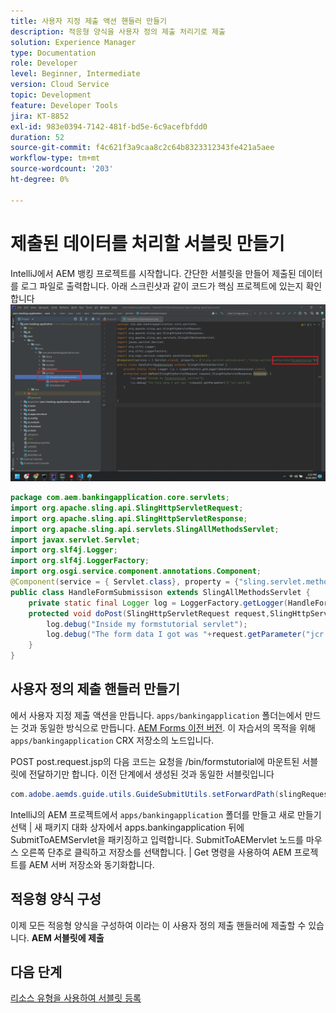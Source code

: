 ```yaml
---
title: 사용자 지정 제출 액션 핸들러 만들기
description: 적응형 양식을 사용자 정의 제출 처리기로 제출
solution: Experience Manager
type: Documentation
role: Developer
level: Beginner, Intermediate
version: Cloud Service
topic: Development
feature: Developer Tools
jira: KT-8852
exl-id: 983e0394-7142-481f-bd5e-6c9acefbfdd0
duration: 52
source-git-commit: f4c621f3a9caa8c2c64b8323312343fe421a5aee
workflow-type: tm+mt
source-wordcount: '203'
ht-degree: 0%

---
```


# 제출된 데이터를 처리할 서블릿 만들기

IntelliJ에서 AEM 뱅킹 프로젝트를 시작합니다.
간단한 서블릿을 만들어 제출된 데이터를 로그 파일로 출력합니다. 아래 스크린샷과 같이 코드가 핵심 프로젝트에 있는지 확인합니다
![create-servlet](assets/create-servlet.png)

```java
package com.aem.bankingapplication.core.servlets;
import org.apache.sling.api.SlingHttpServletRequest;
import org.apache.sling.api.SlingHttpServletResponse;
import org.apache.sling.api.servlets.SlingAllMethodsServlet;
import javax.servlet.Servlet;
import org.slf4j.Logger;
import org.slf4j.LoggerFactory;
import org.osgi.service.component.annotations.Component;
@Component(service = { Servlet.class}, property = {"sling.servlet.methods=post","sling.servlet.paths=/bin/formstutorial"})
public class HandleFormSubmissison extends SlingAllMethodsServlet {
    private static final Logger log = LoggerFactory.getLogger(HandleFormSubmissison.class);
    protected void doPost(SlingHttpServletRequest request,SlingHttpServletResponse response) {
        log.debug("Inside my formstutorial servlet");
        log.debug("The form data I got was "+request.getParameter("jcr:data"));
    }
}
```

## 사용자 정의 제출 핸들러 만들기

에서 사용자 지정 제출 액션을 만듭니다. `apps/bankingapplication` 폴더는에서 만드는 것과 동일한 방식으로 만듭니다. [AEM Forms 이전 버전](https://experienceleague.adobe.com/docs/experience-manager-learn/forms/adaptive-forms/custom-submit-aem-forms-article.html?lang=en). 이 자습서의 목적을 위해 `apps/bankingapplication` CRX 저장소의 노드입니다.

POST post.request.jsp의 다음 코드는 요청을 /bin/formstutorial에 마운트된 서블릿에 전달하기만 합니다. 이전 단계에서 생성된 것과 동일한 서블릿입니다

```java
com.adobe.aemds.guide.utils.GuideSubmitUtils.setForwardPath(slingRequest,"/bin/formstutorial",null,null);
```

IntelliJ의 AEM 프로젝트에서 `apps/bankingapplication` 폴더를 만들고 새로 만들기 선택 | 새 패키지 대화 상자에서 apps.bankingapplication 뒤에 SubmitToAEMServlet을 패키징하고 입력합니다. SubmitToAEMervlet 노드를 마우스 오른쪽 단추로 클릭하고 저장소를 선택합니다. | Get 명령을 사용하여 AEM 프로젝트를 AEM 서버 저장소와 동기화합니다.


## 적응형 양식 구성

이제 모든 적응형 양식을 구성하여 이라는 이 사용자 정의 제출 핸들러에 제출할 수 있습니다. **AEM 서블릿에 제출**

## 다음 단계

[리소스 유형을 사용하여 서블릿 등록](./registering-servlet-using-resourcetype.md)

